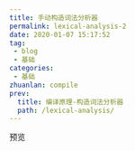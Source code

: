 ```yaml
---
title: 手动构造词法分析器
permalink: lexical-analysis-2
date: 2020-01-07 15:17:52
tag: 
 - blog
 - 基础
categories:
 - 基础
zhuanlan: compile
prev:
  title: 编译原理-构造词法分析器
  path: /lexical-analysis/
---
```


 预览

<!-- more -->